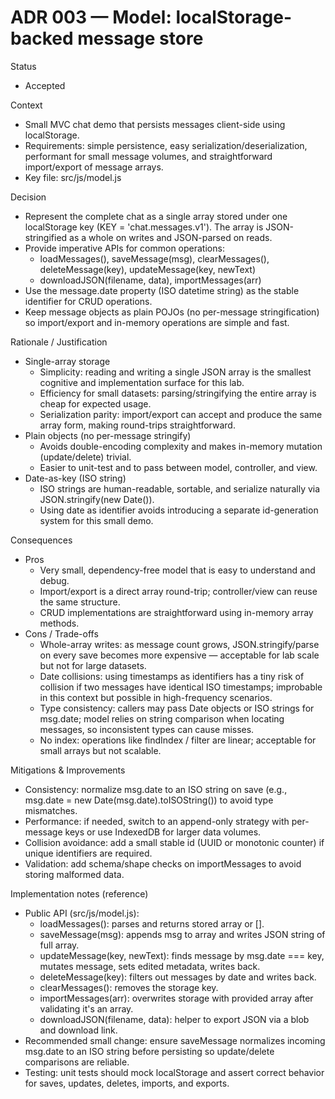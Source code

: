 # ADR 003 — Model: localStorage-backed message store

Status
- Accepted

Context
- Small MVC chat demo that persists messages client-side using localStorage.
- Requirements: simple persistence, easy serialization/deserialization, performant for small message volumes, and straightforward import/export of message arrays.
- Key file: src/js/model.js

Decision
- Represent the complete chat as a single array stored under one localStorage key (KEY = 'chat.messages.v1'). The array is JSON-stringified as a whole on writes and JSON-parsed on reads.
- Provide imperative APIs for common operations:
  - loadMessages(), saveMessage(msg), clearMessages(), deleteMessage(key), updateMessage(key, newText)
  - downloadJSON(filename, data), importMessages(arr)
- Use the message.date property (ISO datetime string) as the stable identifier for CRUD operations.
- Keep message objects as plain POJOs (no per-message stringification) so import/export and in-memory operations are simple and fast.

Rationale / Justification
- Single-array storage
  - Simplicity: reading and writing a single JSON array is the smallest cognitive and implementation surface for this lab.
  - Efficiency for small datasets: parsing/stringifying the entire array is cheap for expected usage.
  - Serialization parity: import/export can accept and produce the same array form, making round-trips straightforward.
- Plain objects (no per-message stringify)
  - Avoids double-encoding complexity and makes in-memory mutation (update/delete) trivial.
  - Easier to unit-test and to pass between model, controller, and view.
- Date-as-key (ISO string)
  - ISO strings are human-readable, sortable, and serialize naturally via JSON.stringify(new Date()).
  - Using date as identifier avoids introducing a separate id-generation system for this small demo.

Consequences
- Pros
  - Very small, dependency-free model that is easy to understand and debug.
  - Import/export is a direct array round-trip; controller/view can reuse the same structure.
  - CRUD implementations are straightforward using in-memory array methods.
- Cons / Trade-offs
  - Whole-array writes: as message count grows, JSON.stringify/parse on every save becomes more expensive — acceptable for lab scale but not for large datasets.
  - Date collisions: using timestamps as identifiers has a tiny risk of collision if two messages have identical ISO timestamps; improbable in this context but possible in high-frequency scenarios.
  - Type consistency: callers may pass Date objects or ISO strings for msg.date; model relies on string comparison when locating messages, so inconsistent types can cause misses.
  - No index: operations like findIndex / filter are linear; acceptable for small arrays but not scalable.

Mitigations & Improvements
- Consistency: normalize msg.date to an ISO string on save (e.g., msg.date = new Date(msg.date).toISOString()) to avoid type mismatches.
- Performance: if needed, switch to an append-only strategy with per-message keys or use IndexedDB for larger data volumes.
- Collision avoidance: add a small stable id (UUID or monotonic counter) if unique identifiers are required.
- Validation: add schema/shape checks on importMessages to avoid storing malformed data.

Implementation notes (reference)
- Public API (src/js/model.js):
  - loadMessages(): parses and returns stored array or [].
  - saveMessage(msg): appends msg to array and writes JSON string of full array.
  - updateMessage(key, newText): finds message by msg.date === key, mutates message, sets edited metadata, writes back.
  - deleteMessage(key): filters out messages by date and writes back.
  - clearMessages(): removes the storage key.
  - importMessages(arr): overwrites storage with provided array after validating it's an array.
  - downloadJSON(filename, data): helper to export JSON via a blob and download link.
- Recommended small change: ensure saveMessage normalizes incoming msg.date to an ISO string before persisting so update/delete comparisons are reliable.
- Testing: unit tests should mock localStorage and assert correct behavior for saves, updates, deletes, imports, and exports.